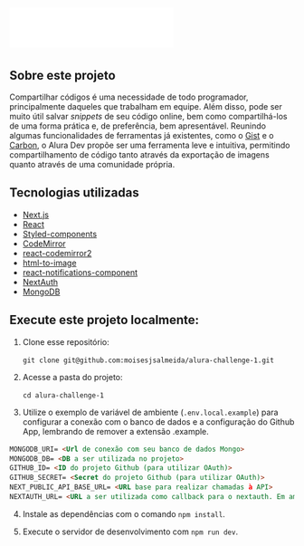# ![Alura Dev Logo](https://raw.githubusercontent.com/moisesjsalmeida/alura-challenge-1/main/public/Logo.svg)

## Sobre este projeto

Compartilhar códigos é uma necessidade de todo programador, principalmente daqueles que trabalham em equipe.
Além disso, pode ser muito útil salvar _snippets_ de seu código online, bem como compartilhá-los de uma forma prática e, de preferência, bem apresentável.
Reunindo algumas funcionalidades de ferramentas já existentes, como o [Gist](https://gist.github.com/) e o [Carbon](https://carbon.now.sh/), o Alura Dev propõe ser uma ferramenta leve e intuitiva, permitindo compartilhamento de código tanto através da exportação de imagens quanto através de uma comunidade própria.

## Tecnologias utilizadas

- [Next.js](https://nextjs.org/)
- [React](https://reactjs.org/)
- [Styled-components](https://styled-components.com/)
- [CodeMirror](https://codemirror.net/)
- [react-codemirror2](https://github.com/scniro/react-codemirror2)
- [html-to-image](https://github.com/bubkoo/html-to-image)
- [react-notifications-component](https://www.npmjs.com/package/react-notifications-component/v/2.4.1)
- [NextAuth](https://next-auth.js.org/)
- [MongoDB](https://www.mongodb.com/)

## Execute este projeto localmente:

1. Clone esse repositório:

   `git clone git@github.com:moisesjsalmeida/alura-challenge-1.git`

2. Acesse a pasta do projeto:

   `cd alura-challenge-1`

3. Utilize o exemplo de variável de ambiente (`.env.local.example`) para configurar a conexão com o banco de dados e a configuração do Github App, lembrando de remover a extensão .example.

```md
MONGODB_URI= <Url de conexão com seu banco de dados Mongo>
MONGODB_DB= <DB a ser utilizada no projeto>
GITHUB_ID= <ID do projeto Github (para utilizar OAuth)>
GITHUB_SECRET= <Secret do projeto Github (para utilizar OAuth)>
NEXT_PUBLIC_API_BASE_URL= <URL base para realizar chamadas à API>
NEXTAUTH_URL= <URL a ser utilizada como callback para o nextauth. Em ambiente de produção, a ausência desta variável causará falhas no Login>
```

4. Instale as dependências com o comando `npm install`.

5. Execute o servidor de desenvolvimento com `npm run dev`.
